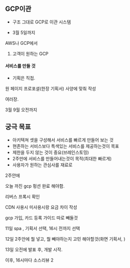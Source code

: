 ## GCP이관 

- 구조 그대로 GCP로 이관 시스템

- 3월 5일까지



AWS나 GCP에서

1. 고객이 원하는 GCP



#### 서비스를 만들 것

- 기획은 직접. 

원 페이지 프로포셜(한장 기획서) 사양에 맞춰 작성 

여러장.

3월 9월 오전까지



## 궁극 목표

- 아키텍쳐 셋을 구성해서 서비스를 빠르게 만들어 보는 것
- 현존하는 서비스보다 특색있는 서비스를 제공하는것이 목표
- 제한을 두지 않는 것이 중요(브레인스토밍)
- 2주만에 서비스를 만들어내는것이 목적(최대한 빠르게)
- 사용자가 원하는 관심사를 재료로 



2주안에 

오늘 까진 gcp 펑션 완료 해야함.

리버스 프록시 확인

CDN 사용시 미사용시랑 요금 차이 작성

gcp 가입, 카드 등록 가이드 따로 빼둘것

11일 spa , 기획서 선택, 16시 전까지 선택

12일 2주안에 뭘 넣고, 뭘 빼야하는지 고민 해야할것(화면 기획서, )

13일 오전에 발표 후, 개발 시작. 

이후, 16시마다 소스리뷰 2